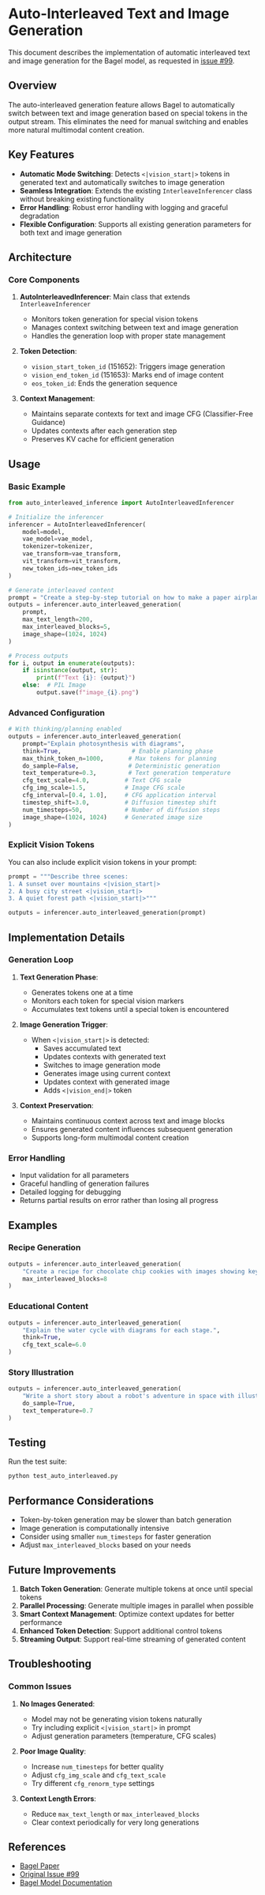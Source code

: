 # Auto-Interleaved Text and Image Generation

This document describes the implementation of automatic interleaved text and image generation for the Bagel model, as requested in [issue #99](https://github.com/ByteDance-Seed/Bagel/issues/99).

## Overview

The auto-interleaved generation feature allows Bagel to automatically switch between text and image generation based on special tokens in the output stream. This eliminates the need for manual switching and enables more natural multimodal content creation.

## Key Features

- **Automatic Mode Switching**: Detects `<|vision_start|>` tokens in generated text and automatically switches to image generation
- **Seamless Integration**: Extends the existing `InterleaveInferencer` class without breaking existing functionality
- **Error Handling**: Robust error handling with logging and graceful degradation
- **Flexible Configuration**: Supports all existing generation parameters for both text and image generation

## Architecture

### Core Components

1. **AutoInterleavedInferencer**: Main class that extends `InterleaveInferencer`
   - Monitors token generation for special vision tokens
   - Manages context switching between text and image generation
   - Handles the generation loop with proper state management

2. **Token Detection**: 
   - `vision_start_token_id` (151652): Triggers image generation
   - `vision_end_token_id` (151653): Marks end of image content
   - `eos_token_id`: Ends the generation sequence

3. **Context Management**:
   - Maintains separate contexts for text and image CFG (Classifier-Free Guidance)
   - Updates contexts after each generation step
   - Preserves KV cache for efficient generation

## Usage

### Basic Example

```python
from auto_interleaved_inference import AutoInterleavedInferencer

# Initialize the inferencer
inferencer = AutoInterleavedInferencer(
    model=model,
    vae_model=vae_model,
    tokenizer=tokenizer,
    vae_transform=vae_transform,
    vit_transform=vit_transform,
    new_token_ids=new_token_ids
)

# Generate interleaved content
prompt = "Create a step-by-step tutorial on how to make a paper airplane."
outputs = inferencer.auto_interleaved_generation(
    prompt,
    max_text_length=200,
    max_interleaved_blocks=5,
    image_shape=(1024, 1024)
)

# Process outputs
for i, output in enumerate(outputs):
    if isinstance(output, str):
        print(f"Text {i}: {output}")
    else:  # PIL Image
        output.save(f"image_{i}.png")
```

### Advanced Configuration

```python
# With thinking/planning enabled
outputs = inferencer.auto_interleaved_generation(
    prompt="Explain photosynthesis with diagrams",
    think=True,                    # Enable planning phase
    max_think_token_n=1000,       # Max tokens for planning
    do_sample=False,              # Deterministic generation
    text_temperature=0.3,         # Text generation temperature
    cfg_text_scale=4.0,          # Text CFG scale
    cfg_img_scale=1.5,           # Image CFG scale
    cfg_interval=[0.4, 1.0],     # CFG application interval
    timestep_shift=3.0,          # Diffusion timestep shift
    num_timesteps=50,            # Number of diffusion steps
    image_shape=(1024, 1024)     # Generated image size
)
```

### Explicit Vision Tokens

You can also include explicit vision tokens in your prompt:

```python
prompt = """Describe three scenes:
1. A sunset over mountains <|vision_start|>
2. A busy city street <|vision_start|>
3. A quiet forest path <|vision_start|>"""

outputs = inferencer.auto_interleaved_generation(prompt)
```

## Implementation Details

### Generation Loop

1. **Text Generation Phase**:
   - Generates tokens one at a time
   - Monitors each token for special vision markers
   - Accumulates text tokens until a special token is encountered

2. **Image Generation Trigger**:
   - When `<|vision_start|>` is detected:
     - Saves accumulated text
     - Updates contexts with generated text
     - Switches to image generation mode
     - Generates image using current context
     - Updates context with generated image
     - Adds `<|vision_end|>` token

3. **Context Preservation**:
   - Maintains continuous context across text and image blocks
   - Ensures generated content influences subsequent generation
   - Supports long-form multimodal content creation

### Error Handling

- Input validation for all parameters
- Graceful handling of generation failures
- Detailed logging for debugging
- Returns partial results on error rather than losing all progress

## Examples

### Recipe Generation
```python
outputs = inferencer.auto_interleaved_generation(
    "Create a recipe for chocolate chip cookies with images showing key steps.",
    max_interleaved_blocks=8
)
```

### Educational Content
```python
outputs = inferencer.auto_interleaved_generation(
    "Explain the water cycle with diagrams for each stage.",
    think=True,
    cfg_text_scale=6.0
)
```

### Story Illustration
```python
outputs = inferencer.auto_interleaved_generation(
    "Write a short story about a robot's adventure in space with illustrations.",
    do_sample=True,
    text_temperature=0.7
)
```

## Testing

Run the test suite:

```bash
python test_auto_interleaved.py
```

## Performance Considerations

- Token-by-token generation may be slower than batch generation
- Image generation is computationally intensive
- Consider using smaller `num_timesteps` for faster generation
- Adjust `max_interleaved_blocks` based on your needs

## Future Improvements

1. **Batch Token Generation**: Generate multiple tokens at once until special tokens
2. **Parallel Processing**: Generate multiple images in parallel when possible
3. **Smart Context Management**: Optimize context updates for better performance
4. **Enhanced Token Detection**: Support additional control tokens
5. **Streaming Output**: Support real-time streaming of generated content

## Troubleshooting

### Common Issues

1. **No Images Generated**:
   - Model may not be generating vision tokens naturally
   - Try including explicit `<|vision_start|>` in prompt
   - Adjust generation parameters (temperature, CFG scales)

2. **Poor Image Quality**:
   - Increase `num_timesteps` for better quality
   - Adjust `cfg_img_scale` and `cfg_text_scale`
   - Try different `cfg_renorm_type` settings

3. **Context Length Errors**:
   - Reduce `max_text_length` or `max_interleaved_blocks`
   - Clear context periodically for very long generations

## References

- [Bagel Paper](https://arxiv.org/abs/2505.14683)
- [Original Issue #99](https://github.com/ByteDance-Seed/Bagel/issues/99)
- [Bagel Model Documentation](https://bagel-ai.org/)